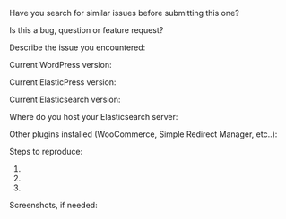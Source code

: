 Have you search for similar issues before submitting this one?

Is this a bug, question or feature request?

Describe the issue you encountered:

Current WordPress version:

Current ElasticPress version:

Current Elasticsearch version:

Where do you host your Elasticsearch server:

Other plugins installed (WooCommerce, Simple Redirect Manager, etc..):

Steps to reproduce:

1. 
2. 
3. 

Screenshots, if needed:
